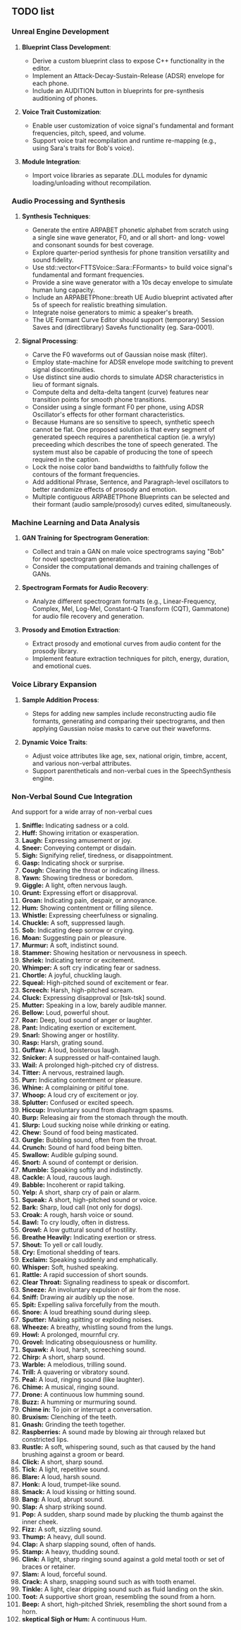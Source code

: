 ## TODO list

### Unreal Engine Development
1. **Blueprint Class Development**:
   - Derive a custom blueprint class to expose C++ functionality in the editor.
   - Implement an Attack-Decay-Sustain-Release (ADSR) envelope for each phone.
   - Include an AUDITION button in blueprints for pre-synthesis auditioning of phones.

2. **Voice Trait Customization**:
   - Enable user customization of voice signal's fundamental and formant frequencies, pitch, speed, and volume.
   - Support voice trait recompilation and runtime re-mapping (e.g., using Sara's traits for Bob's voice).

3. **Module Integration**:
   - Import voice libraries as separate .DLL modules for dynamic loading/unloading without recompilation.

### Audio Processing and Synthesis
1. **Synthesis Techniques**:
   - Generate the entire ARPABET phonetic alphabet from scratch using a single sine wave generator, F0, and or all short- and long- vowel and consonant sounds for best coverage.
   - Explore quarter-period synthesis for phone transition versatility and sound fidelity.
   - Use std::vector&lt;FTTSVoice::Sara::FFormants&gt; to build voice signal's fundamental and formant frequencies.
   - Provide a sine wave generator with a 10s decay envelope to simulate human lung capacity.
   - Include an ARPABETPhone::breath UE Audio blueprint activated after 5s of speech for realistic breathing simulation.
   - Integrate noise generators to mimic a speaker's breath.
   - The UE Formant Curve Editor should support (temporary) Session Saves and (directlibrary) SaveAs functionality (eg. Sara-0001).

2. **Signal Processing**:
   - Carve the F0 waveforms out of Gaussian noise mask (filter).
   - Employ state-machine for ADSR envelope mode switching to prevent signal discontinuities.
   - Use distinct sine audio chords to simulate ADSR characteristics in lieu of formant signals.
   - Compute delta and delta-delta tangent (curve) features near transition points for smooth phone transitions.
   - Consider using a single formant F0 per phone, using ADSR Oscillator's effects for other formant characteristics.
   - Because Humans are so sensitive to speech, synthetic speech cannot be flat. One proposed solution is that
every segment of generated speech requires a parenthetical caption (ie. a wryly) preceeding which describes the tone of speech generated.
The system must also be capable of producing the tone of speech required in the caption.
   - Lock the noise color band bandwidths to faithfully follow the contours of the formant frequencies.
   - Add additional Phrase, Sentence, and Paragraph-level oscillators to better randomize effects of prosody and emotion.
   - Multiple contiguous ARPABETPhone Blueprints can be selected and their formant (audio sample/prosody) curves edited, simultaneously.

### Machine Learning and Data Analysis
1. **GAN Training for Spectrogram Generation**:
   - Collect and train a GAN on male voice spectrograms saying "Bob" for novel spectrogram generation.
   - Consider the computational demands and training challenges of GANs.

2. **Spectrogram Formats for Audio Recovery**:
   - Analyze different spectrogram formats (e.g., Linear-Frequency, Complex, Mel, Log-Mel, Constant-Q Transform (CQT), Gammatone) for audio file recovery and generation.

3. **Prosody and Emotion Extraction**:
   - Extract prosody and emotional curves from audio content for the prosody library.
   - Implement feature extraction techniques for pitch, energy, duration, and emotional cues.

### Voice Library Expansion
1. **Sample Addition Process**:
   - Steps for adding new samples include reconstructing audio file formants, generating and comparing their spectrograms, and then applying Gaussian noise masks to carve out their waveforms.

2. **Dynamic Voice Traits**:
   - Adjust voice attributes like age, sex, national origin, timbre, accent, and various non-verbal attributes.
   - Support parentheticals and non-verbal cues in the SpeechSynthesis engine.

### Non-Verbal Sound Cue Integration
And support for a wide array of non-verbal cues

1. **Sniffle:** Indicating sadness or a cold.
2. **Huff:** Showing irritation or exasperation.
3. **Laugh:** Expressing amusement or joy.
4. **Sneer:** Conveying contempt or disdain.
5. **Sigh:** Signifying relief, tiredness, or disappointment.
6. **Gasp:** Indicating shock or surprise.
7. **Cough:** Clearing the throat or indicating illness.
8. **Yawn:** Showing tiredness or boredom.
9. **Giggle:** A light, often nervous laugh.
10. **Grunt:** Expressing effort or disapproval.
11. **Groan:** Indicating pain, despair, or annoyance.
12. **Hum:** Showing contentment or filling silence.
13. **Whistle:** Expressing cheerfulness or signaling.
14. **Chuckle:** A soft, suppressed laugh.
15. **Sob:** Indicating deep sorrow or crying.
16. **Moan:** Suggesting pain or pleasure.
17. **Murmur:** A soft, indistinct sound.
18. **Stammer:** Showing hesitation or nervousness in speech.
19. **Shriek:** Indicating terror or excitement.
20. **Whimper:** A soft cry indicating fear or sadness.
21. **Chortle:** A joyful, chuckling laugh.
22. **Squeal:** High-pitched sound of excitement or fear.
23. **Screech:** Harsh, high-pitched scream.
24. **Cluck:** Expressing disapproval or [tsk-tsk] sound.
25. **Mutter:** Speaking in a low, barely audible manner.
26. **Bellow:** Loud, powerful shout.
27. **Roar:** Deep, loud sound of anger or laughter.
28. **Pant:** Indicating exertion or excitement.
29. **Snarl:** Showing anger or hostility.
30. **Rasp:** Harsh, grating sound.
31. **Guffaw:** A loud, boisterous laugh.
32. **Snicker:** A suppressed or half-contained laugh.
33. **Wail:** A prolonged high-pitched cry of distress.
34. **Titter:** A nervous, restrained laugh.
35. **Purr:** Indicating contentment or pleasure.
36. **Whine:** A complaining or pitiful tone.
37. **Whoop:** A loud cry of excitement or joy.
38. **Splutter:** Confused or excited speech.
39. **Hiccup:** Involuntary sound from diaphragm spasms.
40. **Burp:** Releasing air from the stomach through the mouth.
41. **Slurp:** Loud sucking noise while drinking or eating.
42. **Chew:** Sound of food being masticated.
43. **Gurgle:** Bubbling sound, often from the throat.
44. **Crunch:** Sound of hard food being bitten.
45. **Swallow:** Audible gulping sound.
46. **Snort:** A sound of contempt or derision.
47. **Mumble:** Speaking softly and indistinctly.
48. **Cackle:** A loud, raucous laugh.
49. **Babble:** Incoherent or rapid talking.
50. **Yelp:** A short, sharp cry of pain or alarm.
51. **Squeak:** A short, high-pitched sound or voice.
52. **Bark:** Sharp, loud call (not only for dogs).
53. **Croak:** A rough, harsh voice or sound.
54. **Bawl:** To cry loudly, often in distress.
55. **Growl:** A low guttural sound of hostility.
56. **Breathe Heavily:** Indicating exertion or stress.
57. **Shout:** To yell or call loudly.
58. **Cry:** Emotional shedding of tears.
59. **Exclaim:** Speaking suddenly and emphatically.
60. **Whisper:** Soft, hushed speaking.
61. **Rattle:** A rapid succession of short sounds.
62. **Clear Throat:** Signaling readiness to speak or discomfort.
63. **Sneeze:** An involuntary expulsion of air from the nose.
64. **Sniff:** Drawing air audibly up the nose.
65. **Spit:** Expelling saliva forcefully from the mouth.
66. **Snore:** A loud breathing sound during sleep.
67. **Sputter:** Making spitting or exploding noises.
68. **Wheeze:** A breathy, whistling sound from the lungs.
69. **Howl:** A prolonged, mournful cry.
70. **Grovel:** Indicating obsequiousness or humility.
71. **Squawk:** A loud, harsh, screeching sound.
72. **Chirp:** A short, sharp sound.
73. **Warble:** A melodious, trilling sound.
74. **Trill:** A quavering or vibratory sound.
75. **Peal:** A loud, ringing sound (like laughter).
76. **Chime:** A musical, ringing sound.
77. **Drone:** A continuous low humming sound.
78. **Buzz:** A humming or murmuring sound.
79. **Chime in:** To join or interrupt a conversation.
80. **Bruxism:** Clenching of the teeth.
81. **Gnash:** Grinding the teeth together.
82. **Raspberries:** A sound made by blowing air through relaxed but constricted lips.
83. **Rustle:** A soft, whispering sound, such as that caused by the hand brushing against a groom or beard.
84. **Click:** A short, sharp sound.
85. **Tick:** A light, repetitive sound.
86. **Blare:** A loud, harsh sound.
87. **Honk:** A loud, trumpet-like sound.
88. **Smack:** A loud kissing or hitting sound.
89. **Bang:** A loud, abrupt sound.
90. **Slap:** A sharp striking sound.
91. **Pop:** A sudden, sharp sound made by plucking the thumb against the inner cheek. 
92. **Fizz:** A soft, sizzling sound.
93. **Thump:** A heavy, dull sound.
94. **Clap:** A sharp slapping sound, often of hands.
95. **Stamp:** A heavy, thudding sound.
96. **Clink:** A light, sharp ringing sound against a gold metal tooth or set of braces or retainer.
97. **Slam:** A loud, forceful sound.
98. **Crack:** A sharp, snapping sound such as with tooth enamel.
99. **Tinkle:** A light, clear dripping sound such as fluid landing on the skin.
100. **Toot:** A supportive short groan, resembling the sound from a horn.
101. **Beep:** A short, high-pitched Shriek, resembling the short sound from a horn.
102. **skeptical Sigh or Hum:** A continuous Hum.
